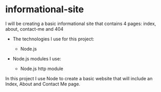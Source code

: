 # informational-site

I will be creating a basic informational site that contains 4 pages: index, about, contact-me and 404

- The technologies I use for this project:
    + Node.js

- Node.js modules I use:
    + Node.js http module


In this project I use Node to create a basic website that will include an Index, About and Contact Me page.
